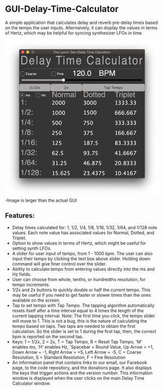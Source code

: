 # GUI-Delay-Time-Calculator
A simple application that calculates delay and reverb pre-delay times based on the tempo the user inputs.  Alternaively, it can display the values in terms of Hertz, which may be helpful for syncing synthesizer LFOs in time.

![alt tag](./Images/Screenshot.png)
-Image is larger than the actual GUI

## Features:

* Delay times calculated for: 1, 1/2, 1/4, 1/8, 1/16, 1/32, 1/64, and 1/128 note values.  Each note value has associated values for Normal, Dotted, and Triplet.
* Option to show values in terms of Hertz, which might be useful for setting synth LFOs.
* A slider for user input of tempo, from 1 - 1000 bpm.  The user can also input their tempo by clicking the text box above slider.  Holding down command will give finer control over the slider.
* Ability to calculate tempo from entering values directly into the ms and Hz fields.
* User can choose from whole, tenths, or hundredths resolution, for tempo increments.
* 1/2x and 2x buttons to quickly double or half the current tempo.  This may be useful if you need to get faster or slower times than the ones available on the screen.
* Tap to set tempo with Tap Tempo.  The tapping algorithm automatically resets itself after a time interval equal to 4 times the length of the current tapping interval.  Note: The first time you click, the tempo slider will move to 1.  This is not a bug, this is the nature of calculating the tempo based on taps.  Two taps are needed to obtain the first calculation.  So the slider is set to 1 during the first tap, then, the correct bpm is reported on the second tap.
* Keys: 1 = 1/2x, 2 = 2x, T = Tap Tempo, R = Reset Tap Tempo, 'M' enables ms, 'H' enables Hz, 'Spacebar = Round Value, Up Arrow = +1, Down Arrow = -1, Right Arrow = +5, Left Arrow = -5, C = Coarse Resolution, S = Standard Resolution, F = Fine Resolution
* An information panel that contains links to our email, our Facebook page, to the code repository, and the donations page.  It also displays the keys that trigger actions and the version number.  This information window is displayed when the user clicks on the main Delay Time Calculator window.

